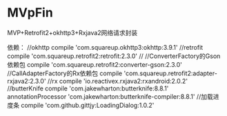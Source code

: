 # MVpFin
MVP+Retrofit2+okhttp3+Rxjava2网络请求封装

依赖：
    //okhttp
    compile 'com.squareup.okhttp3:okhttp:3.9.1'
    //retrofit
    compile 'com.squareup.retrofit2:retrofit:2.3.0'
    // //ConverterFactory的Gson依赖包
    compile 'com.squareup.retrofit2:converter-gson:2.3.0'
    //CallAdapterFactory的Rx依赖包
    compile 'com.squareup.retrofit2:adapter-rxjava2:2.3.0'
    //rx
    compile 'io.reactivex.rxjava2:rxandroid:2.0.2'
    //butterKnife
    compile 'com.jakewharton:butterknife:8.8.1'
    annotationProcessor 'com.jakewharton:butterknife-compiler:8.8.1'
    //加载进度条
    compile 'com.github.gittjy:LoadingDialog:1.0.2'
